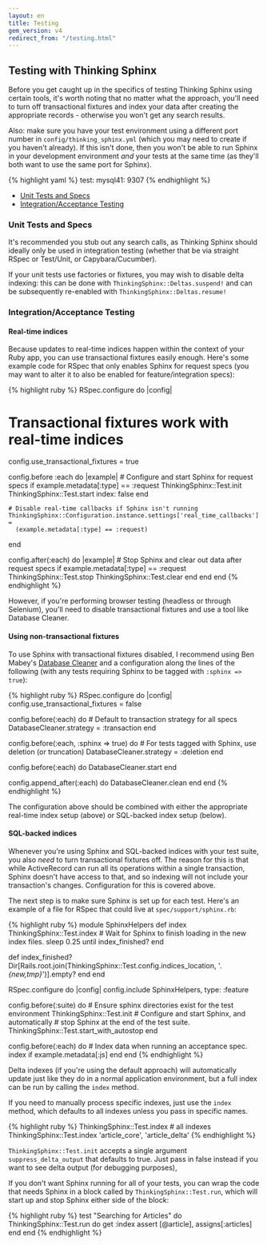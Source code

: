 ```yaml
---
layout: en
title: Testing
gem_version: v4
redirect_from: "/testing.html"
---
```


## Testing with Thinking Sphinx

Before you get caught up in the specifics of testing Thinking Sphinx using certain tools, it's worth noting that no matter what the approach, you'll need to turn off transactional fixtures and index your data after creating the appropriate records - otherwise you won't get any search results.

Also: make sure you have your test environment using a different port number in `config/thinking_sphinx.yml` (which you may need to create if you haven't already). If this isn't done, then you won't be able to run Sphinx in your development environment _and_ your tests at the same time (as they'll both want to use the same port for Sphinx).

{% highlight yaml %}
test:
  mysql41: 9307
{% endhighlight %}

* [Unit Tests and Specs](#unit_tests)
* [Integration/Acceptance Testing](#acceptance)

<h3 id="unit_tests">Unit Tests and Specs</h3>

It's recommended you stub out any search calls, as Thinking Sphinx should ideally only be used in integration testing (whether that be via straight RSpec or Test/Unit, or Capybara/Cucumber).

If your unit tests use factories or fixtures, you may wish to disable delta indexing: this can be done with `ThinkingSphinx::Deltas.suspend!` and can be subsequently re-enabled with `ThinkingSphinx::Deltas.resume!`

<h3 id="acceptance">Integration/Acceptance Testing</h3>

#### Real-time indices

Because updates to real-time indices happen within the context of your Ruby app, you can use transactional fixtures easily enough. Here's some example code for RSpec that only enables Sphinx for request specs (you may want to alter it to also be enabled for feature/integration specs):

{% highlight ruby %}
RSpec.configure do |config|
  # Transactional fixtures work with real-time indices
  config.use_transactional_fixtures = true

  config.before :each do |example|
    # Configure and start Sphinx for request specs
    if example.metadata[:type] == :request
      ThinkingSphinx::Test.init
      ThinkingSphinx::Test.start index: false
    end

    # Disable real-time callbacks if Sphinx isn't running
    ThinkingSphinx::Configuration.instance.settings['real_time_callbacks'] =
      (example.metadata[:type] == :request)
  end

  config.after(:each) do |example|
    # Stop Sphinx and clear out data after request specs
    if example.metadata[:type] == :request
      ThinkingSphinx::Test.stop
      ThinkingSphinx::Test.clear
    end
  end
end
{% endhighlight %}

However, if you're performing browser testing (headless or through Selenium), you'll need to disable transactional fixtures and use a tool like Database Cleaner.

#### Using non-transactional fixtures

To use Sphinx with transactional fixtures disabled, I recommend using Ben Mabey's [Database Cleaner](https://github.com/DatabaseCleaner/database_cleaner) and a configuration along the lines of the following (with any tests requiring Sphinx to be tagged with `:sphinx => true`):

{% highlight ruby %}
RSpec.configure do |config|
  config.use_transactional_fixtures = false

  config.before(:each) do
    # Default to transaction strategy for all specs
    DatabaseCleaner.strategy = :transaction
  end

  config.before(:each, :sphinx => true) do
    # For tests tagged with Sphinx, use deletion (or truncation)
    DatabaseCleaner.strategy = :deletion
  end

  config.before(:each) do
    DatabaseCleaner.start
  end

  config.append_after(:each) do
    DatabaseCleaner.clean
  end
end
{% endhighlight %}

The configuration above should be combined with either the appropriate real-time index setup (above) or SQL-backed index setup (below).

#### SQL-backed indices

Whenever you're using Sphinx and SQL-backed indices with your test suite, you also _need_ to turn transactional fixtures off. The reason for this is that while ActiveRecord can run all its operations within a single transaction, Sphinx doesn't have access to that, and so indexing will not include your transaction's changes. Configuration for this is covered above.

The next step is to make sure Sphinx is set up for each test. Here's an example of a file for RSpec that could live at `spec/support/sphinx.rb`:

{% highlight ruby %}
module SphinxHelpers
  def index
    ThinkingSphinx::Test.index
    # Wait for Sphinx to finish loading in the new index files.
    sleep 0.25 until index_finished?
  end

  def index_finished?
    Dir[Rails.root.join(ThinkingSphinx::Test.config.indices_location, '*.{new,tmp}*')].empty?
  end
end

RSpec.configure do |config|
  config.include SphinxHelpers, type: :feature

  config.before(:suite) do
    # Ensure sphinx directories exist for the test environment
    ThinkingSphinx::Test.init
    # Configure and start Sphinx, and automatically
    # stop Sphinx at the end of the test suite.
    ThinkingSphinx::Test.start_with_autostop
  end

  config.before(:each) do
    # Index data when running an acceptance spec.
    index if example.metadata[:js]
  end
end
{% endhighlight %}

Delta indexes (if you're using the default approach) will automatically update just like they do in a normal application environment, but a full index can be run by calling the `index` method.

If you need to manually process specific indexes, just use the `index` method, which defaults to all indexes unless you pass in specific names.

{% highlight ruby %}
ThinkingSphinx::Test.index # all indexes
ThinkingSphinx::Test.index 'article_core', 'article_delta'
{% endhighlight %}

`ThinkingSphinx::Test.init` accepts a single argument `suppress_delta_output` that defaults to true. Just pass in false instead if you want to see delta output (for debugging purposes),

If you don't want Sphinx running for all of your tests, you can wrap the code that needs Sphinx in a block called by `ThinkingSphinx::Test.run`, which will start up and stop Sphinx either side of the block:

{% highlight ruby %}
test "Searching for Articles" do
  ThinkingSphinx::Test.run do
    get :index
    assert [@article], assigns[:articles]
  end
end
{% endhighlight %}

